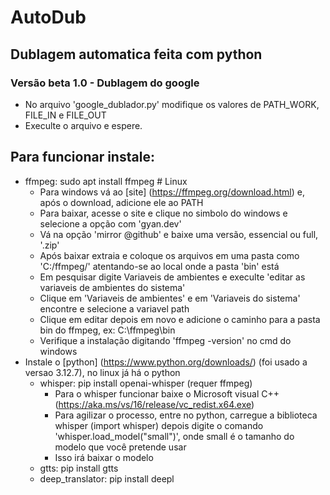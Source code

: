 # AutoDub
## Dublagem automatica feita com python

### Versão beta 1.0 - Dublagem do google
- No arquivo 'google_dublador.py' modifique os valores de PATH_WORK, FILE_IN e FILE_OUT
- Execulte o arquivo e espere.

## Para funcionar instale:
- ffmpeg: sudo apt install ffmpeg  # Linux
  - Para windows vá ao [site] (https://ffmpeg.org/download.html) e, após o download, adicione ele ao PATH
  - Para baixar, acesse o site e clique no simbolo do windows e selecione a opção com 'gyan.dev'
  - Vá na opção 'mirror @github' e baixe uma versão, essencial ou full, '.zip'
  - Após baixar extraia e coloque os arquivos em uma pasta como 'C:/ffmpeg/' atentando-se ao local onde a pasta 'bin' está
  - Em pesquisar digite Variaveis de ambientes e execulte 'editar as variaveis de ambientes do sistema'
  - Clique em 'Variaveis de ambientes' e em 'Variaveis do sistema' encontre e selecione a variavel path
  - Clique em editar depois em novo e adicione o caminho para a pasta bin do ffmpeg, ex: C:\ffmpeg\bin
  - Verifique a instalação digitando 'ffmpeg -version' no cmd do windows
- Instale o [python] (https://www.python.org/downloads/) (foi usado a versao 3.12.7), no linux já há o python
  - whisper: pip install openai-whisper (requer ffmpeg)
    - Para o whisper funcionar baixe o Microsoft visual C++ (https://aka.ms/vs/16/release/vc_redist.x64.exe)
    - Para agilizar o processo, entre no python, carregue a biblioteca whisper (import whisper) depois digite o comando 'whisper.load_model("small")', onde small é o tamanho do modelo que você pretende usar
    - Isso irá baixar o modelo
  - gtts: pip install gtts
  - deep_translator: pip install deepl
